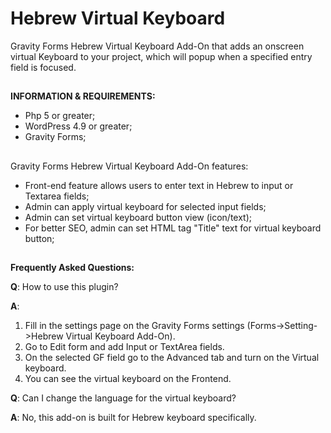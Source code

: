 # Hebrew Virtual Keyboard
Gravity Forms Hebrew Virtual Keyboard Add-On that adds an onscreen virtual Keyboard to your project, which will popup when a specified entry field is focused.
##
**INFORMATION & REQUIREMENTS:**
- Php 5 or greater;
- WordPress 4.9 or greater;
- Gravity Forms;
##
Gravity Forms Hebrew Virtual Keyboard Add-On features:
- Front-end feature allows users to enter text in Hebrew to input or Textarea fields;
- Admin can apply virtual keyboard for selected input fields;
- Admin can set virtual keyboard button view (icon/text);
- For better SEO, admin can set HTML tag "Title" text for virtual keyboard button;
##
**Frequently Asked Questions:**

**Q**: How to use this plugin?

**A**: 
1. Fill in the settings page on the Gravity Forms settings (Forms->Setting->Hebrew Virtual Keyboard Add-On).
2. Go to Edit form and add Input or TextArea fields. 
3. On the selected GF field go to the Advanced tab and turn on the Virtual keyboard.
4. You can see the virtual keyboard on the Frontend.


**Q**: Can I change the language for the virtual keyboard?

**A**: No, this add-on is built for Hebrew keyboard specifically.
